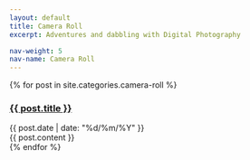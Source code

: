```yaml
---
layout: default
title: Camera Roll
excerpt: Adventures and dabbling with Digital Photography

nav-weight: 5
nav-name: Camera Roll
---
```


{% for post in site.categories.camera-roll %}
<article class="photo">
	<hgroup>
		<h3><a href="{{ site.base_url }}{{ post.url }}">{{ post.title }}</a></h3>
		<span class="date">{{ post.date | date: "%d/%m/%Y" }}</span>
	</hgroup>
	{{ post.content }}
</article>
{% endfor %}